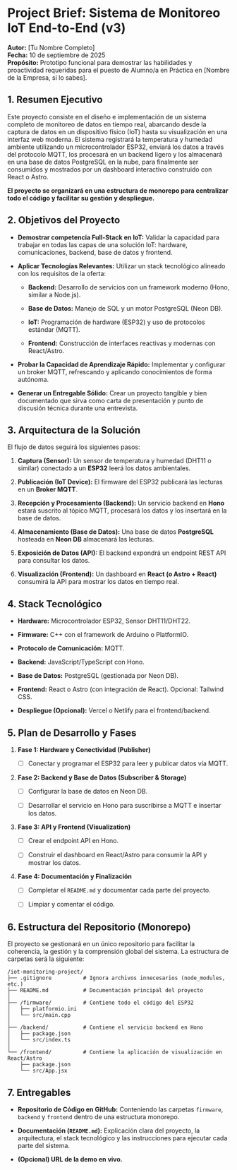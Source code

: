 # Project Brief: Sistema de Monitoreo IoT End-to-End (v3)

**Autor:** [Tu Nombre Completo]  
**Fecha:** 10 de septiembre de 2025  
**Propósito:** Prototipo funcional para demostrar las habilidades y proactividad requeridas para el puesto de Alumno/a en Práctica en [Nombre de la Empresa, si lo sabes].

## 1. Resumen Ejecutivo

Este proyecto consiste en el diseño e implementación de un sistema completo de monitoreo de datos en tiempo real, abarcando desde la captura de datos en un dispositivo físico (IoT) hasta su visualización en una interfaz web moderna. El sistema registrará la temperatura y humedad ambiente utilizando un microcontrolador ESP32, enviará los datos a través del protocolo MQTT, los procesará en un backend ligero y los almacenará en una base de datos PostgreSQL en la nube, para finalmente ser consumidos y mostrados por un dashboard interactivo construido con React o Astro.

**El proyecto se organizará en una estructura de monorepo para centralizar todo el código y facilitar su gestión y despliegue.**

## 2. Objetivos del Proyecto

- **Demostrar competencia Full-Stack en IoT:** Validar la capacidad para trabajar en todas las capas de una solución IoT: hardware, comunicaciones, backend, base de datos y frontend.

- **Aplicar Tecnologías Relevantes:** Utilizar un stack tecnológico alineado con los requisitos de la oferta:

  - **Backend:** Desarrollo de servicios con un framework moderno (Hono, similar a Node.js).

  - **Base de Datos:** Manejo de SQL y un motor PostgreSQL (Neon DB).

  - **IoT:** Programación de hardware (ESP32) y uso de protocolos estándar (MQTT).

  - **Frontend:** Construcción de interfaces reactivas y modernas con React/Astro.

- **Probar la Capacidad de Aprendizaje Rápido:** Implementar y configurar un broker MQTT, refrescando y aplicando conocimientos de forma autónoma.

- **Generar un Entregable Sólido:** Crear un proyecto tangible y bien documentado que sirva como carta de presentación y punto de discusión técnica durante una entrevista.

## 3. Arquitectura de la Solución

El flujo de datos seguirá los siguientes pasos:

1. **Captura (Sensor):** Un sensor de temperatura y humedad (DHT11 o similar) conectado a un **ESP32** leerá los datos ambientales.

2. **Publicación (IoT Device):** El firmware del ESP32 publicará las lecturas en un **Broker MQTT**.

3. **Recepción y Procesamiento (Backend):** Un servicio backend en **Hono** estará suscrito al tópico MQTT, procesará los datos y los insertará en la base de datos.

4. **Almacenamiento (Base de Datos):** Una base de datos **PostgreSQL** hosteada en **Neon DB** almacenará las lecturas.

5. **Exposición de Datos (API):** El backend expondrá un endpoint REST API para consultar los datos.

6. **Visualización (Frontend):** Un dashboard en **React (o Astro + React)** consumirá la API para mostrar los datos en tiempo real.

## 4. Stack Tecnológico

- **Hardware:** Microcontrolador ESP32, Sensor DHT11/DHT22.

- **Firmware:** C++ con el framework de Arduino o PlatformIO.

- **Protocolo de Comunicación:** MQTT.

- **Backend:** JavaScript/TypeScript con Hono.

- **Base de Datos:** PostgreSQL (gestionada por Neon DB).

- **Frontend:** React o Astro (con integración de React). Opcional: Tailwind CSS.

- **Despliegue (Opcional):** Vercel o Netlify para el frontend/backend.

## 5. Plan de Desarrollo y Fases

1. **Fase 1: Hardware y Conectividad (Publisher)**

   - [ ] Conectar y programar el ESP32 para leer y publicar datos vía MQTT.

2. **Fase 2: Backend y Base de Datos (Subscriber & Storage)**

   - [ ] Configurar la base de datos en Neon DB.

   - [ ] Desarrollar el servicio en Hono para suscribirse a MQTT e insertar los datos.

3. **Fase 3: API y Frontend (Visualization)**

   - [ ] Crear el endpoint API en Hono.

   - [ ] Construir el dashboard en React/Astro para consumir la API y mostrar los datos.

4. **Fase 4: Documentación y Finalización**

   - [ ] Completar el `README.md` y documentar cada parte del proyecto.

   - [ ] Limpiar y comentar el código.

## 6. Estructura del Repositorio (Monorepo)

El proyecto se gestionará en un único repositorio para facilitar la coherencia, la gestión y la comprensión global del sistema. La estructura de carpetas será la siguiente:

```text
/iot-monitoring-project/
├── .gitignore          # Ignora archivos innecesarios (node_modules, etc.)
├── README.md           # Documentación principal del proyecto
│
├── /firmware/          # Contiene todo el código del ESP32
│   ├── platformio.ini
│   └── src/main.cpp
│
├── /backend/           # Contiene el servicio backend en Hono
│   ├── package.json
│   └── src/index.ts
│
└── /frontend/          # Contiene la aplicación de visualización en React/Astro
    ├── package.json
    └── src/App.jsx
```

## 7. Entregables

- **Repositorio de Código en GitHub:** Conteniendo las carpetas `firmware`, `backend` y `frontend` dentro de una estructura monorepo.

- **Documentación (`README.md`):** Explicación clara del proyecto, la arquitectura, el stack tecnológico y las instrucciones para ejecutar cada parte del sistema.

- **(Opcional) URL de la demo en vivo.**
